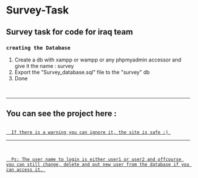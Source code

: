 # Survey-Task
<h2><b>Survey task for code for iraq team</b></h2>

<h3><code>creating the Database</code></h3>
<ol>
  <li>Create a db with xampp or wampp or any phpmyadmin accessor and give it the name : survey</li>
  <li>Export the "Survey_database.sql" file to the "survey" db </li>
  <li>Done</li>
</ol>
<br>
<hr>
<h2>You can see the project here : <a href="https://surveytaskcficom.000webhostapp.com/"> </h2>
<code>
  If there is a warning you can ignore it, the site is safe :) 
</code>

<hr>
<br>
<code>
  Ps: The user name to login is either user1 or user2 and offcourse you can still change, delete and put new user from the database if you can access it. 
</code>
